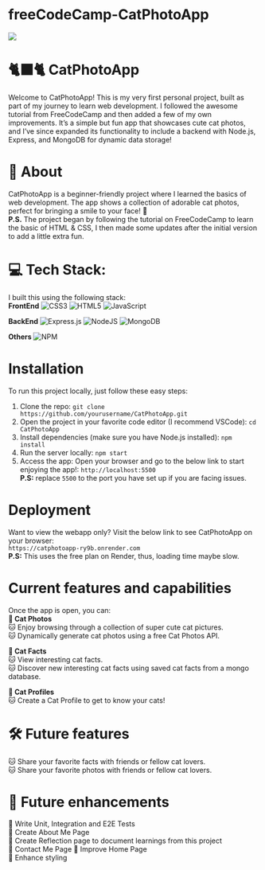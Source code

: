 # freeCodeCamp-CatPhotoApp

<img src="https://media3.giphy.com/media/v1.Y2lkPTc5MGI3NjExcDB2eDdmNDR2MWl5d2tla2RuM2lmbWQyOTh3amc5anhyNndhaXJ4byZlcD12MV9pbnRlcm5hbF9naWZfYnlfaWQmY3Q9Zw/22kxQ12cxyEww/giphy.gif">

# 🐈‍⬛🐈 CatPhotoApp
Welcome to CatPhotoApp! This is my very first personal project, built as part of my journey to learn web development. I followed the awesome tutorial from FreeCodeCamp and then added a few of my own improvements. It’s a simple but fun app that showcases cute cat photos, and I’ve since expanded its functionality to include a backend with Node.js, Express, and MongoDB for dynamic data storage!<br >


# 💫 About
CatPhotoApp is a beginner-friendly project where I learned the basics of web development. The app shows a collection of adorable cat photos, perfect for bringing a smile to your face! 🐾 <br >
<strong>P.S.</strong> The project began by following the tutorial on FreeCodeCamp to learn the basic of HTML & CSS, I then made some updates after the initial version to add a little extra fun.<br >


# 💻 Tech Stack:
I built this using the following stack: <br >
<strong>FrontEnd</strong>
![CSS3](https://img.shields.io/badge/css3-%231572B6.svg?style=flat&logo=css3&logoColor=white) 
![HTML5](https://img.shields.io/badge/html5-%23E34F26.svg?style=flat&logo=html5&logoColor=white)
![JavaScript](https://img.shields.io/badge/javascript-%23323330.svg?style=flat&logo=javascript&logoColor=%23F7DF1E)

<strong>BackEnd</strong>
![Express.js](https://img.shields.io/badge/express.js-%23404d59.svg?style=flat&logo=express&logoColor=%2361DAFB)
![NodeJS](https://img.shields.io/badge/node.js-6DA55F?style=flat&logo=node.js&logoColor=white)
![MongoDB](https://img.shields.io/badge/MongoDB-%234ea94b.svg?style=flat&logo=mongodb&logoColor=white)

<strong>Others</strong>
![NPM](https://img.shields.io/badge/NPM-%23CB3837.svg?style=flat&logo=npm&logoColor=white)
<br >


# Installation
To run this project locally, just follow these easy steps:
1. Clone the repo:
    `git clone https://github.com/yourusername/CatPhotoApp.git`
2. Open the project in your favorite code editor (I recommend VSCode):
    `cd CatPhotoApp`
3. Install dependencies (make sure you have Node.js installed):
    `npm install`
4. Run the server locally:
    `npm start`
5. Access the app: Open your browser and go to the below link to start enjoying the app!:
    `http://localhost:5500`<br >
    <strong>P.S:</strong> replace `5500` to the port you have set up if you are facing issues.


# Deployment
Want to view the webapp only? Visit the below link to see CatPhotoApp on your browser: <br >
    `https://catphotoapp-ry9b.onrender.com` <br >
<strong>P.S:</strong> This uses the free plan on Render, thus, loading time maybe slow. <br >


# Current features and capabilities
Once the app is open, you can: </strong><br >
<strong>📍 Cat Photos </strong><br >
🐱 Enjoy browsing through a collection of super cute cat pictures. <br >
🐱 Dynamically generate cat photos using a free Cat Photos API. <br >

<strong>📍 Cat Facts </strong><br >
🐱 View interesting cat facts. <br >
🐱 Discover new interesting cat facts using saved cat facts from a mongo database. <br >

<strong>📍 Cat Profiles </strong><br >
🐱 Create a Cat Profile to get to know your cats! <br >


# 🛠️ Future features
🐱 Share your favorite facts with friends or fellow cat lovers. <br >
🐱 Share your favorite photos with friends or fellow cat lovers. <br >


# 🎯 Future enhancements
💉 Write Unit, Integration and E2E Tests <br >
💉 Create About Me Page <br >
💉 Create Reflection page to document learnings from this project <br >
💉 Contact Me Page
💉 Improve Home Page <br >
💉 Enhance styling <br >
